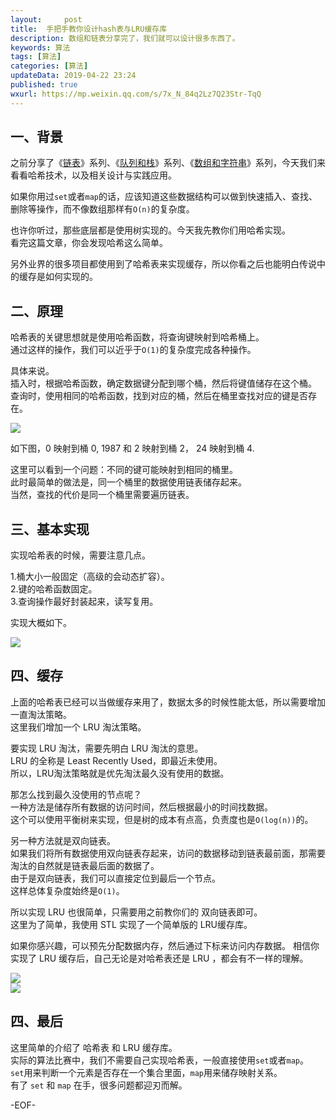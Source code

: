 ```yaml
---   
layout:     post  
title:  手把手教你设计hash表与LRU缓存库  
description: 数组和链表分享完了，我们就可以设计很多东西了。    
keywords: 算法  
tags: [算法]    
categories: [算法]  
updateData: 2019-04-22 23:24   
published: true 
wxurl: https://mp.weixin.qq.com/s/7x_N_84q2Lz7Q23Str-TqQ  
---  
```



## 一、背景  


之前分享了《[链表](https://mp.weixin.qq.com/s/SQCJWiG2HMhI8U-hVTvk7A)》系列、《[队列和栈](https://mp.weixin.qq.com/s/y9vQ5gUdUAfiZXZFHoVrKg)》系列、《[数组和字符串](https://mp.weixin.qq.com/s/n_B38CXxmvsOl7FZxyPKgA)》系列，今天我们来看看哈希技术，以及相关设计与实践应用。  


如果你用过`set`或者`map`的话，应该知道这些数据结构可以做到快速插入、查找、删除等操作，而不像数组那样有`O(n)`的复杂度。  


也许你听过，那些底层都是使用树实现的。今天我先教你们用哈希实现。  
看完这篇文章，你会发现哈希这么简单。  


另外业界的很多项目都使用到了哈希表来实现缓存，所以你看之后也能明白传说中的缓存是如何实现的。  


## 二、原理  


哈希表的关键思想就是使用哈希函数，将查询键映射到哈希桶上。  
通过这样的操作，我们可以近乎于`O(1)`的复杂度完成各种操作。  


具体来说。  
插入时，根据哈希函数，确定数据键分配到哪个桶，然后将键值储存在这个桶。  
查询时，使用相同的哈希函数，找到对应的桶，然后在桶里查找对应的键是否存在。  


![](http://res.tiankonguse.com/images/2019/04/22/hash-lur-cache-001.png)  


如下图，0 映射到桶 0, 1987 和 2 映射到桶 2， 24 映射到桶 4.  


这里可以看到一个问题：不同的键可能映射到相同的桶里。  
此时最简单的做法是，同一个桶里的数据使用链表储存起来。  
当然，查找的代价是同一个桶里需要遍历链表。  


## 三、基本实现  


实现哈希表的时候，需要注意几点。  


1.桶大小一般固定（高级的会动态扩容）。  
2.键的哈希函数固定。  
3.查询操作最好封装起来，读写复用。  


实现大概如下。  


![](http://res.tiankonguse.com/images/2019/04/22/hash-lur-cache-002.png)  


## 四、缓存  


上面的哈希表已经可以当做缓存来用了，数据太多的时候性能太低，所以需要增加一直淘汰策略。  
这里我们增加一个 LRU 淘汰策略。  


要实现 LRU 淘汰，需要先明白 LRU 淘汰的意思。  
LRU 的全称是 Least Recently Used，即最近未使用。  
所以，LRU淘汰策略就是优先淘汰最久没有使用的数据。  


那怎么找到最久没使用的节点呢？  
一种方法是储存所有数据的访问时间，然后根据最小的时间找数据。  
这个可以使用平衡树来实现，但是树的成本有点高，负责度也是`O(log(n))`的。  


另一种方法就是双向链表。  
如果我们将所有数据使用双向链表存起来，访问的数据移动到链表最前面，那需要淘汰的自然就是链表最后面的数据了。  
由于是双向链表，我们可以直接定位到最后一个节点。  
这样总体复杂度始终是`O(1)`。  


所以实现 LRU 也很简单，只需要用之前教你们的 双向链表即可。  
这里为了简单，我使用 STL 实现了一个简单版的 LRU缓存库。  


如果你感兴趣，可以预先分配数据内存，然后通过下标来访问内存数据。
相信你实现了 LRU 缓存后，自己无论是对哈希表还是 LRU ，都会有不一样的理解。  


![](http://res.tiankonguse.com/images/2019/04/22/hash-lur-cache-003.png)  
![](http://res.tiankonguse.com/images/2019/04/22/hash-lur-cache-004.png)  


## 四、最后  


这里简单的介绍了 哈希表 和 LRU 缓存库。  
实际的算法比赛中，我们不需要自己实现哈希表，一般直接使用`set`或者`map`。  
`set`用来判断一个元素是否存在一个集合里面，`map`用来储存映射关系。  
有了 `set` 和 `map` 在手，很多问题都迎刃而解。  


-EOF-  


